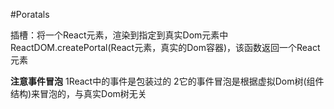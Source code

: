 #Poratals

插槽：将一个React元素，渲染到指定到真实Dom元素中
ReactDOM.createPortal(React元素，真实的Dom容器)，该函数返回一个React元素

**注意事件冒泡**
1React中的事件是包装过的
2它的事件冒泡是根据虚拟Dom树(组件结构)来冒泡的，与真实Dom树无关

